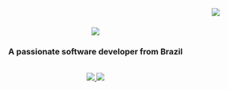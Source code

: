 <img align="right" src="https://visitor-badge.laobi.icu/badge?page_id=LeonardoMaurino.LeonardoMaurino" />

<h1 align="center">
    <img src="https://readme-typing-svg.herokuapp.com/?font=Righteous&size=35&center=true&vCenter=true&width=500&height=70&duration=4000&lines=Hi+There!+👋+:);+I'm+Leonardo+Maurino!;" />
</h1>

<h3 align="center">A passionate software developer from Brazil</h3>

<br/>

 
<div align="center"> 
  <a href="mailto:leonardo.maurino@unesp.br">
    <img src="https://img.shields.io/badge/Gmail-333333?style=for-the-badge&logo=gmail&logoColor=red" />
  </a>
  <a href="https://www.linkedin.com/in/leonardo-maurino-974829250/" target="_blank">
    <img src="https://img.shields.io/badge/LinkedIn-0077B5?style=for-the-badge&logo=linkedin&logoColor=white" target="_blank" />
  </a>

</div>

<br/>
